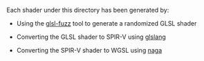 Each shader under this directory has been generated by:

- Using the [glsl-fuzz](https://github.com/google/graphicsfuzz) tool to generate a randomized GLSL shader

- Converting the GLSL shader to SPIR-V using [glslang](https://github.com/KhronosGroup/glslang)

- Converting the SPIR-V shader to WGSL using [naga](https://github.com/gfx-rs/naga)
